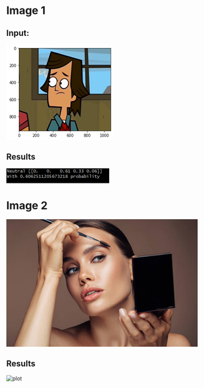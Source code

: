 # Image 1
## Input:
![plot](./Images/drawing.png)
## Results
![plot](./Images/output1.png)

# Image 2
![plot](./Images/makeup.jpg)
## Results
![plot](./Images/output2.PNG.png)
